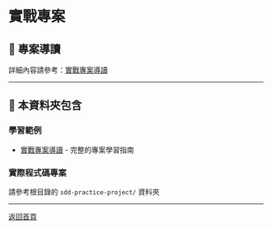 # 實戰專案

## 📂 專案導讀

詳細內容請參考：[實戰專案導讀](./實戰專案導讀)

---

## 🎯 本資料夾包含

### 學習範例
- [實戰專案導讀](./實戰專案導讀) - 完整的專案學習指南

### 實際程式碼專案
請參考根目錄的 `sdd-practice-project/` 資料夾

---

[返回首頁](../00_電子書首頁)
